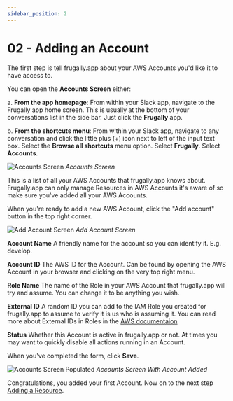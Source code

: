 ```yaml
---
sidebar_position: 2
---
```


# 02 - Adding an Account

The first step is tell frugally.app about your AWS Accounts you'd like it to have access to. 

You can open the **Accounts Screen** either:

a. **From the app homepage**: From within your Slack app, navigate to the Frugally app home screen. This is usually at the bottom of your conversations list in the side bar. Just click the **Frugally** app.

b. **From the shortcuts menu**: From within your Slack app, navigate to any conversation and click the little plus (+) icon next to left of the input text box. Select the **Browse all shortcuts** menu option. Select **Frugally**. Select **Accounts**.


![Accounts Screen](/img/accounts-screen.png)
_Accounts Screen_

This is a list of all your AWS Accounts that frugally.app knows about. Frugally.app can only manage Resources in AWS Accounts it's aware of so make sure you've added all your AWS Accounts.

When you're ready to add a new AWS Account, click the "Add account" button in the top right corner.

![Add Account Screen](/img/add-account-screen.png)
_Add Account Screen_

**Account Name** A friendly name for the account so you can identify it. E.g. develop.

**Account ID** The AWS ID for the Account. Can be found by opening the  AWS Account in your browser and clicking on the very top right menu.

**Role Name** The name of the Role in your AWS Account that frugally.app will try and assume. You can change it to be anything you wish.

**External ID** A random ID you can add to the IAM Role you created for frugally.app to assume to verify it is us who is assuming it. You can read more about External IDs in Roles in the [AWS documentaion](https://docs.aws.amazon.com/IAM/latest/UserGuide/id_roles_create_for-user_externalid.html)

**Status** Whether this Account is active in frugally.app or not. At times you may want to quickly disable all actions running in an Account.


When you've completed the form, click **Save**.


![Accounts Screen Populated](/img/accounts-screen-populated.png)
_Accounts Screen With Account Added_


Congratulations, you added your first Account. Now on to the next step [Adding a Resource](adding-a-resource.md).